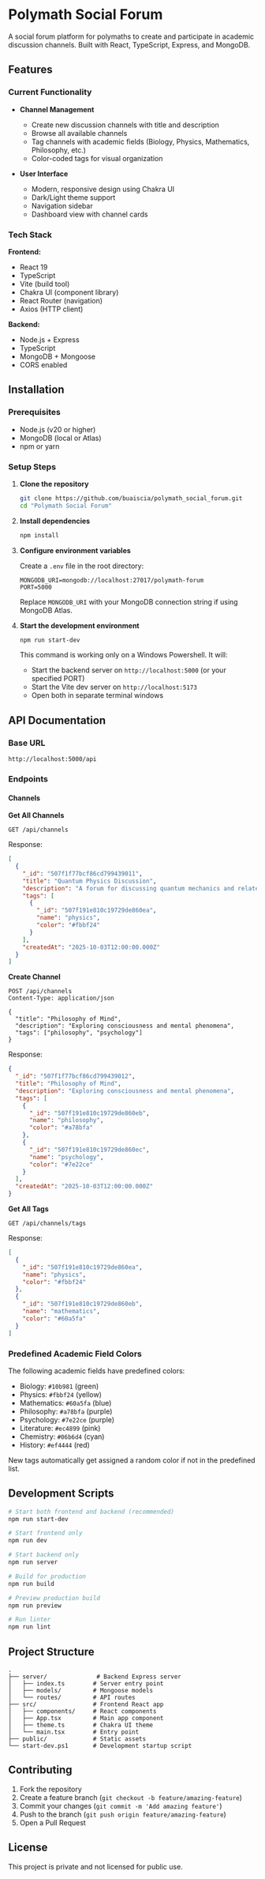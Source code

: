 # Polymath Social Forum

A social forum platform for polymaths to create and participate in academic discussion channels. Built with React, TypeScript, Express, and MongoDB.

## Features

### Current Functionality

- **Channel Management**

  - Create new discussion channels with title and description
  - Browse all available channels
  - Tag channels with academic fields (Biology, Physics, Mathematics, Philosophy, etc.)
  - Color-coded tags for visual organization

- **User Interface**
  - Modern, responsive design using Chakra UI
  - Dark/Light theme support
  - Navigation sidebar
  - Dashboard view with channel cards

### Tech Stack

**Frontend:**

- React 19
- TypeScript
- Vite (build tool)
- Chakra UI (component library)
- React Router (navigation)
- Axios (HTTP client)

**Backend:**

- Node.js + Express
- TypeScript
- MongoDB + Mongoose
- CORS enabled

## Installation

### Prerequisites

- Node.js (v20 or higher)
- MongoDB (local or Atlas)
- npm or yarn

### Setup Steps

1. **Clone the repository**

   ```bash
   git clone https://github.com/buaiscia/polymath_social_forum.git
   cd "Polymath Social Forum"
   ```

2. **Install dependencies**

   ```bash
   npm install
   ```

3. **Configure environment variables**

   Create a `.env` file in the root directory:

   ```env
   MONGODB_URI=mongodb://localhost:27017/polymath-forum
   PORT=5000
   ```

   Replace `MONGODB_URI` with your MongoDB connection string if using MongoDB Atlas.

4. **Start the development environment**

   ```bash
   npm run start-dev
   ```

   This command is working only on a Windows Powershell. It will:

   - Start the backend server on `http://localhost:5000` (or your specified PORT)
   - Start the Vite dev server on `http://localhost:5173`
   - Open both in separate terminal windows

## API Documentation

### Base URL

```
http://localhost:5000/api
```

### Endpoints

#### Channels

**Get All Channels**

```http
GET /api/channels
```

Response:

```json
[
  {
    "_id": "507f1f77bcf86cd799439011",
    "title": "Quantum Physics Discussion",
    "description": "A forum for discussing quantum mechanics and related topics",
    "tags": [
      {
        "_id": "507f191e810c19729de860ea",
        "name": "physics",
        "color": "#fbbf24"
      }
    ],
    "createdAt": "2025-10-03T12:00:00.000Z"
  }
]
```

**Create Channel**

```http
POST /api/channels
Content-Type: application/json

{
  "title": "Philosophy of Mind",
  "description": "Exploring consciousness and mental phenomena",
  "tags": ["philosophy", "psychology"]
}
```

Response:

```json
{
  "_id": "507f1f77bcf86cd799439012",
  "title": "Philosophy of Mind",
  "description": "Exploring consciousness and mental phenomena",
  "tags": [
    {
      "_id": "507f191e810c19729de860eb",
      "name": "philosophy",
      "color": "#a78bfa"
    },
    {
      "_id": "507f191e810c19729de860ec",
      "name": "psychology",
      "color": "#7e22ce"
    }
  ],
  "createdAt": "2025-10-03T12:00:00.000Z"
}
```

**Get All Tags**

```http
GET /api/channels/tags
```

Response:

```json
[
  {
    "_id": "507f191e810c19729de860ea",
    "name": "physics",
    "color": "#fbbf24"
  },
  {
    "_id": "507f191e810c19729de860eb",
    "name": "mathematics",
    "color": "#60a5fa"
  }
]
```

### Predefined Academic Field Colors

The following academic fields have predefined colors:

- Biology: `#10b981` (green)
- Physics: `#fbbf24` (yellow)
- Mathematics: `#60a5fa` (blue)
- Philosophy: `#a78bfa` (purple)
- Psychology: `#7e22ce` (purple)
- Literature: `#ec4899` (pink)
- Chemistry: `#06b6d4` (cyan)
- History: `#ef4444` (red)

New tags automatically get assigned a random color if not in the predefined list.

## Development Scripts

```bash
# Start both frontend and backend (recommended)
npm run start-dev

# Start frontend only
npm run dev

# Start backend only
npm run server

# Build for production
npm run build

# Preview production build
npm run preview

# Run linter
npm run lint
```

## Project Structure

```
.
├── server/              # Backend Express server
│   ├── index.ts        # Server entry point
│   ├── models/         # Mongoose models
│   └── routes/         # API routes
├── src/                # Frontend React app
│   ├── components/     # React components
│   ├── App.tsx         # Main app component
│   ├── theme.ts        # Chakra UI theme
│   └── main.tsx        # Entry point
├── public/             # Static assets
└── start-dev.ps1       # Development startup script
```

## Contributing

1. Fork the repository
2. Create a feature branch (`git checkout -b feature/amazing-feature`)
3. Commit your changes (`git commit -m 'Add amazing feature'`)
4. Push to the branch (`git push origin feature/amazing-feature`)
5. Open a Pull Request

## License

This project is private and not licensed for public use.
